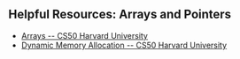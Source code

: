 ## Helpful Resources: Arrays and Pointers

- [Arrays -- CS50 Harvard University](https://www.youtube.com/embed/mISkNAfWl8k?rel=0&showinfo=0)
- [Dynamic Memory Allocation -- CS50 Harvard University](https://www.youtube.com/watch?v=xa4ugmMDhiE)